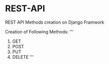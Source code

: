 # REST-API
REST API Methods creation on Django Framwork

Creation of Following Methods:
'''
1. GET
2. POST
3. PUT
4. DELETE
'''

